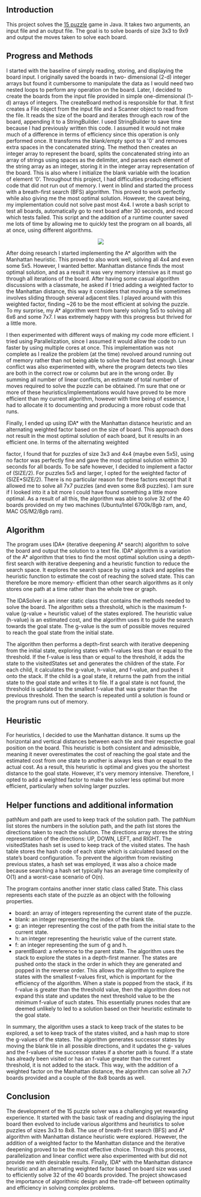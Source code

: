 ## Introduction
This project solves the [15 puzzle](https://en.wikipedia.org/wiki/15_Puzzle) game in Java. It takes two arguments, an input file and an output file. The goal is to solve boards of size 3x3 to 9x9 and output the moves taken to solve each board.
## Progress and Methods
I started with the baseline of simply reading, storing, and displaying the board input. I originally saved the boards in two- dimensional (2-d) integer arrays but found it cumbersome to manipulate the data as I would need two nested loops to perform any operation on the board. Later, I decided to create the boards from the input file provided in simple one-dimensional (1-d) arrays of integers. The createBoard method is responsible for that. It first creates a File object from the input file and a Scanner object to read from the file. It reads the size of the board and iterates through each row of the board, appending it to a StringBuilder. I used StringBuilder to save time because I had previously written this code. I assumed it would not make much of a difference in terms of efficiency since this operation is only performed once. It transforms the blank/empty spot to a '0' and removes extra spaces in the concatenated string. The method then creates an integer array to represent the board, splits the concatenated string into an array of strings using spaces as the delimiter, and parses each element of the string array as an integer, storing it in the integer array representation of the board. This is also where I initialize the blank variable with the location of element ‘0’.
Throughout this project, I had difficulties producing efficient code that did not run out of memory. I went in blind and started the process with a breath-first search (BFS) algorithm. This proved to work perfectly while also giving me the most optimal solution. However, the caveat being, my implementation could not solve past most 4x4. I wrote a bash script to test all boards, automatically go to next board after 30 seconds, and record which tests failed. This script and the addition of a runtime counter saved me lots of time by allowing me to quickly test the program on all boards, all at once, using different algorithms.
<p align="center">
  <img src="https://github.com/MurkyPuma/FifteenPuzzleSolver/assets/74885743/f03ab45f-ff8d-45db-b4af-6a0f6add2955" />
</p>

After doing research I started implementing the A* algorithm with the Manhattan heuristic. This proved to also work well, solving all 4x4 and even some 5x5. However, I wanted better. Manhattan distance finds the most optimal solution, and as a result it was very memory intensive as it must go through all iterations of the board. After having some casual algorithm discussions with a classmate, he asked if I tried adding a weighted factor to the Manhattan distance, this way it considers that moving a tile sometimes involves sliding through several adjacent tiles. I played around with this weighted factor, finding ~26 to be the most efficient at solving the puzzle. To my surprise, my A* algorithm went from barely solving 5x5 to solving all 6x6 and some 7x7. I was extremely happy with this progress but thrived for a little more.

I then experimented with different ways of making my code more efficient. I tried using Parallelization, since I assumed it would allow the code to run faster by using multiple cores at once. This implementation was not complete as I realize the problem (at the time) revolved around running out of memory rather than not being able to solve the board fast enough. Linear conflict was also experimented with, where the program detects two tiles are both in the correct row or column but are in the wrong order. By summing all number of linear conflicts, an estimate of total number of moves required to solve the puzzle can be obtained. I’m sure that one or more of these heuristics/implementations would have proved to be more efficient than my current algorithm, however with time being of essence, I had to allocate it to documenting and producing a more robust code that runs.

Finally, I ended up using IDA* with the Manhattan distance heuristic and an alternating weighted factor based on the size of board. This approach does not result in the most optimal solution of each board, but it results in an efficient one. In terms of the alternating weighted
 
factor, I found that for puzzles of size 3x3 and 4x4 (maybe even 5x5), using no factor was perfectly fine and gave the most optimal solution within 30 seconds for all boards. To be safe however, I decided to implement a factor of (SIZE/2). For puzzles 5x5 and larger, I opted for the weighted factor of (SIZE*SIZE/2). There is no particular reason for these factors except that it allowed me to solve all 7x7 puzzles (and even some 8x8 puzzles). I am sure if I looked into it a bit more I could have found something a little more optimal. As a result of all this, the algorithm was able to solve 32 of the 40 boards provided on my two machines (Ubuntu/Intel 6700k/8gb ram, and, MAC OS/M2/8gb ram).
## Algorithm
The program uses IDA* (iterative deepening A* search) algorithm to solve the board and output the solution to a text file. IDA* algorithm is a variation of the A* algorithm that tries to find the most optimal solution using a depth-first search with iterative deepening and a heuristic function to reduce the search space. It explores the search space by using a stack and applies the heuristic function to estimate the cost of reaching the solved state. This can therefore be more memory- efficient than other search algorithms as it only stores one path at a time rather than the whole tree or graph.

The IDASolver is an inner static class that contains the methods needed to solve the board. The algorithm sets a threshold, which is the maximum f-value (g-value + heuristic value) of the states explored. The heuristic value (h-value) is an estimated cost, and the algorithm uses it to guide the search towards the goal state. The g-value is the sum of possible moves required to reach the goal state from the initial state.

The algorithm then performs a depth-first search with iterative deepening from the initial state, exploring states with f-values less than or equal to the threshold. If the f-value is less than or equal to the threshold, it adds the state to the visitedStates set and generates the children of the state. For each child, it calculates the g-value, h-value, and f-value, and pushes it onto the stack. If the child is a goal state, it returns the path from the initial state to the goal state and writes it to file. If a goal state is not found, the threshold is updated to the smallest f-value that was greater than the previous threshold. Then the search is repeated until a solution is found or the program runs out of memory.
## Heuristic
For heuristics, I decided to use the Manhattan distance. It sums up the horizontal and vertical distances between each tile and their respective goal position on the board. This heuristic is both consistent and admissible, meaning it never overestimates the cost of reaching the goal state and the estimated cost from one state to another is always less than or equal to the actual cost. As a result, this heuristic is optimal and gives you the shortest distance to the goal state. However, it's very memory intensive. Therefore, I opted to add a weighted factor to make the solver less optimal but more efficient, particularly when solving larger puzzles.
## Helper functions and additional information
pathNum and path are used to keep track of the solution path. The pathNum list stores the numbers in the solution path, and the path list stores the directions taken to reach the solution. The directions array stores the string representation of the directions: UP, DOWN, LEFT, and RIGHT. The visitedStates hash set is used to keep track of the visited states. The hash table stores the hash code of each state which is calculated based on the state’s board configuration. To prevent the algorithm from revisiting previous states, a hash set was employed, it was also a choice made because searching a hash set typically has an average time complexity of O(1) and a worst-case scenario of O(n).

The program contains another inner static class called State. This class represents each state of the puzzle as an object with the following properties.
- board: an array of integers representing the current state of the puzzle.
- blank: an integer representing the index of the blank tile.
- g: an integer representing the cost of the path from the initial state to the current state.
- h: an integer representing the heuristic value of the current state.
- f: an integer representing the sum of g and h.
- parentBoard: a reference to the parent state.
The algorithm uses the stack to explore the states in a depth-first manner. The states are pushed onto the stack in the order in which they are generated and popped in the reverse order. This allows the algorithm to explore the states with the smallest f-values first, which is important for the efficiency of the algorithm. When a state is popped from the stack, if its f-value is greater than the threshold value, then the algorithm does not expand this state and updates the next threshold value to be the minimum f-value of such states. This essentially prunes nodes that are deemed unlikely to led to a solution based on their heuristic estimate to the goal state.

In summary, the algorithm uses a stack to keep track of the states to be explored, a set to keep track of the states visited, and a hash map to store the g-values of the states. The algorithm generates successor states by moving the blank tile in all possible directions, and it updates the g- values and the f-values of the successor states if a shorter path is found. If a state has already been visited or has an f-value greater than the current threshold, it is not added to the stack. This way, with the addition of a weighted factor on the Manhattan distance, the algorithm can solve all 7x7 boards provided and a couple of the 8x8 boards as well.
## Conclusion
The development of the 15 puzzle solver was a challenging yet rewarding experience. It started with the basic task of reading and displaying the input board then evolved to include various algorithms and heuristics to solve puzzles of sizes 3x3 to 8x8. The use of breath-first search (BFS) and A* algorithm with Manhattan distance heuristic were explored. However, the addition of a weighted factor to the Manhattan distance and the iterative deepening proved to be the most effective choice. Through this process, parallelization and linear conflict were also experimented with but did not provide me with desirable results. Finally, IDA* with the Manhattan distance heuristic and an alternating weighted factor based on board size was used to efficiently solve 32 of the 40 boards provided. The project showcased the importance of algorithmic design and the trade-off between optimality and efficiency in solving complex problems.
